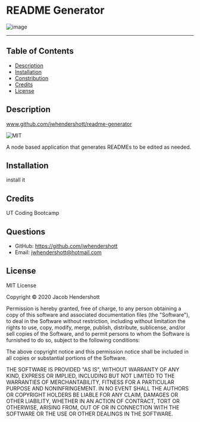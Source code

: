 # README Generator
 
![image](https://user-images.githubusercontent.com/70990105/105786152-1fbea480-5f42-11eb-921f-cafdccbec120.png)

<hr>

## Table of Contents
* [Description](#description)
* [Installation](#installation)
* [Constribution](#contribution)
* [Credits](#credits)
* [License](#license)
        
## Description
www.github.com/jwhendershott/readme-generator

![MIT](https://img.shields.io/badge/License-MIT-green)

A node based application that generates READMEs to be edited as needed.

## Installation
install it

## Credits
UT Coding Bootcamp

## Questions
* GitHub: https://github.com/jwhendershott
* Email: jwhendershott@hotmail.com

## License

MIT License

Copyright © 2020 Jacob Hendershott

Permission is hereby granted, free of charge, to any person obtaining a copy
of this software and associated documentation files (the "Software"), to deal
in the Software without restriction, including without limitation the rights
to use, copy, modify, merge, publish, distribute, sublicense, and/or sell
copies of the Software, and to permit persons to whom the Software is
furnished to do so, subject to the following conditions:

The above copyright notice and this permission notice shall be included in all
copies or substantial portions of the Software.

THE SOFTWARE IS PROVIDED "AS IS", WITHOUT WARRANTY OF ANY KIND, EXPRESS OR
IMPLIED, INCLUDING BUT NOT LIMITED TO THE WARRANTIES OF MERCHANTABILITY,
FITNESS FOR A PARTICULAR PURPOSE AND NONINFRINGEMENT. IN NO EVENT SHALL THE
AUTHORS OR COPYRIGHT HOLDERS BE LIABLE FOR ANY CLAIM, DAMAGES OR OTHER
LIABILITY, WHETHER IN AN ACTION OF CONTRACT, TORT OR OTHERWISE, ARISING FROM,
OUT OF OR IN CONNECTION WITH THE SOFTWARE OR THE USE OR OTHER DEALINGS IN THE
SOFTWARE.